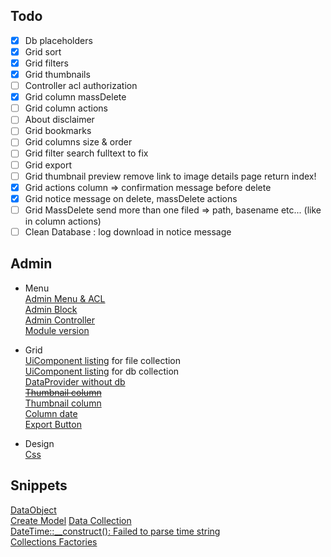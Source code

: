 ## Todo

-[x] Db placeholders  
-[x] Grid sort
-[x] Grid filters
-[x] Grid thumbnails
-[ ] Controller acl authorization
-[x] Grid column massDelete
-[ ] Grid column actions
-[ ] About disclaimer
-[ ] Grid bookmarks
-[ ] Grid columns size & order
-[ ] Grid filter search fulltext to fix
-[ ] Grid export
-[ ] Grid thumbnail preview remove link to image details page return index!
-[x] Grid actions column => confirmation message before delete
-[x] Grid notice message on delete, massDelete actions  
-[ ] Grid MassDelete send more than one filed => path, basename etc... (like in column actions)
-[ ] Clean Database : log download in notice message 

## Admin
- Menu  
[Admin Menu & ACL](http://www.maximehuran.fr/creation-dun-menu-dans-ladmin-et-gestion-des-droits-sous-magento-2/)  
[Admin Block](https://magento.stackexchange.com/a/138005/56025)  
[Admin Controller](http://www.maximehuran.fr/creation-dun-controlleur-admin-dans-magento-2/)  
[Module version](https://magento.stackexchange.com/a/99535/56025)  

- Grid  
[UiComponent listing](https://magento.stackexchange.com/a/150283/56025) for file collection  
[UiComponent listing](http://www.maximehuran.fr/creation-dun-uicomponent-sous-magento-2/) for db collection  
[DataProvider without db](https://magento.stackexchange.com/q/209682/56025)  
<del>[Thumbnail column](https://magento.stackexchange.com/a/150858/56025)</del>  
[Thumbnail column](https://magento.stackexchange.com/a/98364/56025)    
[Column date](https://magento.stackexchange.com/a/217365/56025)  
[Export Button](https://magento.stackexchange.com/a/210436/56025)    

- Design  
[Css](https://magento.stackexchange.com/a/137442/56025)  

## Snippets
[DataObject](https://magento.stackexchange.com/a/187246/56025)  
[Create Model](https://www.maximehuran.fr/creation-dun-modele-sous-magento-2/)
[Data Collection](https://magento.stackexchange.com/a/117514)  
[DateTime::__construct(): Failed to parse time string](https://stackoverflow.com/a/17427605/8243229)   
[Collections Factories](https://devdocs.magento.com/guides/v2.3/extension-dev-guide/factories.html  )
